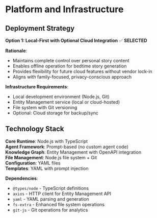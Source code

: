 # Platform and Infrastructure

## Deployment Strategy

**Option 1: Local-First with Optional Cloud Integration** ✅ **SELECTED**

**Rationale**: 
- Maintains complete control over personal story content
- Enables offline operation for bedtime story generation
- Provides flexibility for future cloud features without vendor lock-in
- Aligns with family-focused, privacy-conscious approach

**Infrastructure Requirements**:
- Local development environment (Node.js, Git)
- Entity Management service (local or cloud-hosted)
- File system with Git versioning
- Optional: Cloud storage for backup/sync

## Technology Stack

**Core Runtime**: Node.js with TypeScript  
**Agent Framework**: Prompt-based (no custom agent code)  
**Knowledge Graph**: Entity Management with OpenAPI integration  
**File Management**: Node.js file system + Git  
**Configuration**: YAML files  
**Templates**: YAML with prompt injection  

**Dependencies**:
- `@types/node` - TypeScript definitions
- `axios` - HTTP client for Entity Management API
- `yaml` - YAML parsing and generation
- `fs-extra` - Enhanced file system operations
- `git-js` - Git operations for analytics
